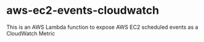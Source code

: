 # aws-ec2-events-cloudwatch
This is an AWS Lambda function to expose AWS EC2 scheduled events as a CloudWatch Metric
